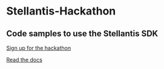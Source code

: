 # Stellantis-Hackathon
## Code samples to use the Stellantis SDK
[Sign up for the hackathon](https://developers.stellantis.com/)

[Read the docs](https://developers.stellantis.com/docs.html)
